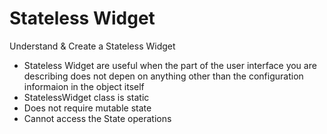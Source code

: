 # Stateless Widget

Understand &amp; Create a Stateless Widget

* Stateless Widget are useful when the part of the user interface you are describing does not depen on anything other than the configuration informaion in the object itself
* StatelessWidget class is static
* Does not require mutable state
* Cannot access the State operations

